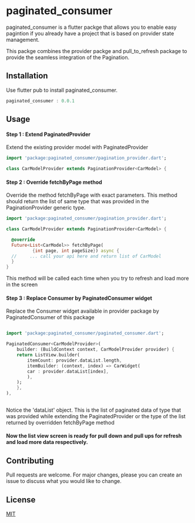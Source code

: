# paginated_consumer
paginated_consumer is a flutter packge that allows you to enable easy pagintion if you already have a project that is based on provider state management. 

This packge combines the provider packge and pull_to_refresh package to provide the seamless integration of the Pagination.
## Installation

Use flutter pub to install paginated_consumer.

```dart
paginated_consumer : 0.0.1
```

## Usage
#### Step 1 : Extend PaginatedProvider
 Extend the existing provider model with PaginatedProvider 


```dart
import 'package:paginated_consumer/pagination_provider.dart';

class CarModelProvider extends PaginationProvider<CarModel> {
```
#### Step 2 : Override fetchByPage method
Override the method fetchByPage with exact parameters. This method should return the list of same type that was provided in the PaginationProvider generic type.

```dart
import 'package:paginated_consumer/pagination_provider.dart';

class CarModelProvider extends PaginationProvider<CarModel> {

  @override
  Future<List<CarModel>> fetchByPage(
          {int page, int pageSize}) async {
  //     ... call your api here and return list of CarModel
  }
}
```
This method will be called each time when you try to refresh and load more in the screen

#### Step 3 : Replace Consumer by PaginatedConsumer widget
Replace the Consumer widget available in provider package by PaginatedConsumer of this package

```dart

import 'package:paginated_consumer/paginated_consumer.dart';

PaginatedConsumer<CarModelProvider>(
    builder: (BuildContext context, CarModelProvider provider) {
    return ListView.builder(
        itemCount: provider.dataList.length,
        itemBuilder: (context, index) => CarWidget(
        car : provider.dataList[index],
        ),
    );
    },
),
 

```
Notice the 'dataList' object. This is the list of paginated data of type that was provided while extending the PaginatedProvider or the type of the list returned by overridden fetchByPage method


#### Now the list view screen is ready for pull down and pull ups for refresh and load more data respectively.

## Contributing
Pull requests are welcome. For major changes, please you can create an issue to discuss what you would like to change.

## License
[MIT](https://github.com/subeg7/Paginated-Consumer/blob/master/LICENSE)